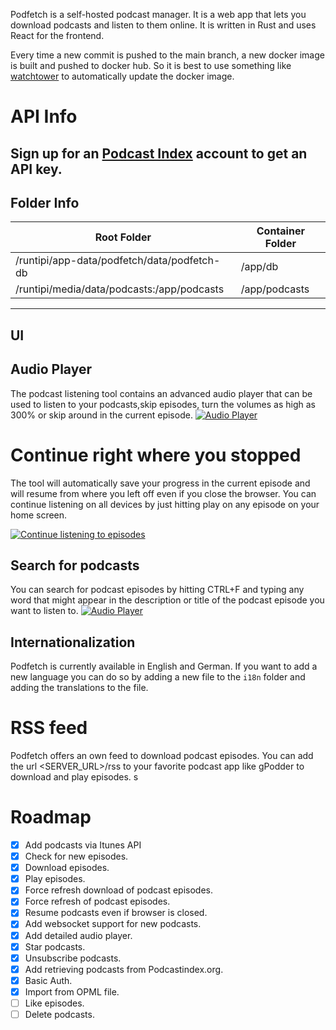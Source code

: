 Podfetch is a self-hosted podcast manager. It is a web app that lets you download podcasts and listen to them online. It is written in Rust and uses React for the frontend.

Every time a new commit is pushed to the main branch, a new docker image is built and pushed to docker hub. So it is best to use something like [watchtower](https://github.com/containrrr/watchtower) to automatically update the docker image.


# API Info

Sign up for an [Podcast Index](https://api.podcastindex.org/signup) account to get an API key.
---

## Folder Info

| Root Folder                                 | Container Folder |
|---------------------------------------------|------------------|
| /runtipi/app-data/podfetch/data/podfetch-db | /app/db          |
| /runtipi/media/data/podcasts:/app/podcasts  | /app/podcasts    |

---

## UI

## [](https://github.com/SamTV12345/PodFetch#audio-player)Audio Player

The podcast listening tool contains an advanced audio player that can be used to listen to your podcasts,skip episodes, turn the volumes as high as 300% or skip around in the current episode. [![Audio Player](https://raw.githubusercontent.com/SamTV12345/podgrabv2/main/docs/advanced_audio_player.png)](https://raw.githubusercontent.com/SamTV12345/podgrabv2/main/docs/advanced_audio_player.png)

# [](https://github.com/SamTV12345/PodFetch#continue-right-where-you-stopped)Continue right where you stopped

The tool will automatically save your progress in the current episode and will resume from where you left off even if you close the browser. You can continue listening on all devices by just hitting play on any episode on your home screen.

[![Continue listening to episodes](https://raw.githubusercontent.com/SamTV12345/podgrabv2/main/docs/continue_listening.png)](https://raw.githubusercontent.com/SamTV12345/podgrabv2/main/docs/continue_listening.png)

## [](https://github.com/SamTV12345/PodFetch#search-for-podcasts)Search for podcasts

You can search for podcast episodes by hitting CTRL+F and typing any word that might appear in the description or title of the podcast episode you want to listen to. [![Audio Player](https://raw.githubusercontent.com/SamTV12345/podgrabv2/main/docs/search.png)](https://raw.githubusercontent.com/SamTV12345/podgrabv2/main/docs/search.png)

## [](https://github.com/SamTV12345/PodFetch#internationalization)Internationalization

Podfetch is currently available in English and German. If you want to add a new language you can do so by adding a new file to the `i18n` folder and adding the translations to the file.

# [](https://github.com/SamTV12345/PodFetch#rss-feed)RSS feed

Podfetch offers an own feed to download podcast episodes. You can add the url <SERVER\_URL>/rss to your favorite podcast app like gPodder to download and play episodes.
s
# [](https://github.com/SamTV12345/PodFetch#roadmap)Roadmap

-   [x]  Add podcasts via Itunes API
-   [x]  Check for new episodes.
-   [x]  Download episodes.
-   [x]  Play episodes.
-   [x]  Force refresh download of podcast episodes.
-   [x]  Force refresh of podcast episodes.
-   [x]  Resume podcasts even if browser is closed.
-   [x]  Add websocket support for new podcasts.
-   [x]  Add detailed audio player.
-   [x]  Star podcasts.
-   [x]  Unsubscribe podcasts.
-   [x]  Add retrieving podcasts from Podcastindex.org.
-   [x]  Basic Auth.
-   [x]  Import from OPML file.
-   [ ]  Like episodes.
-   [ ]  Delete podcasts.
